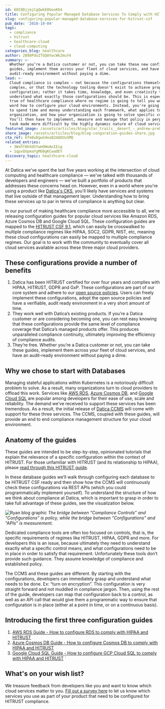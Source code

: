 ```yaml
---
id: 68S9DjjmjCgQwkE0GooK64
title: Configuring Popular Managed Database Services To Comply with HITRUST CSF
slug: configuring-popular-managed-database-services-for-hitrust-csf
pub_date: '2018-10-04'
tags:
  - compliance
  - hitrust
  - healthcare-cloud
  - cloud-computing
categories_blog: healthcare
author: 2B98PdoITGQAYwcWk2muY4
summary: >-
  Whether you’re a Datica customer or not, you can take these new configuration
  guides, implement them across your fleet of cloud services, and have an
  audit-ready environment without paying a dime.
lead: >-
  Cloud compliance is complex — not because the configurations themselves are
  complex, or that the technology tooling doesn't exist to achieve proper
  configuration; rather it takes time, knowledge, and even creativity to
  understand what exactly those configurations should be. This is especially
  true of healthcare compliance where no regime is going to tell you word for
  word how to configure your cloud environments. Instead, you're going to have
  to spend time and money understanding each framework, what applies to your
  organization, and how your organization is going to solve specific controls.
  You’ll then have to implement, measure and manage that policy in perpetuity, a
  task made more difficult by the highly dynamic nature of cloud services.
featured_image: /assets/articles/blog/star_trails__desert_-_andrew-preble-199410-unsplash.jpg
share_image: /assets/articles/blog/blog-conguration-guides-share.jpg
cta_ref: 6fm8uDgwG4eaQ2mQUUuSMQ
related_entries:
  - 3WxhTAhXdSYwmOWoAoIEig
  - 1qpvQVpmaYgMG0gKCwaOEY
discovery_topic: healthcare-cloud
---
```


At Datica we've spent the last five years working at the intersection of cloud computing and healthcare compliance — we've talked with thousands of developers and engineers — we've built a portfolio of products that addresses these concerns head on. However, even in a world where you're using a product like [Datica's CKS](https://datica.com/compliant-kubernetes-service/), you'll likely have services and systems that live outside of that management layer. Understanding how to bring these services up to par in terms of compliance is anything but clear.

In our pursuit of making healthcare compliance more accessible to all, we're releasing configuration guides for popular cloud services like Amazon RDS, Azure Cosmos DB and Google Cloud SQL. These configuration guides are mapped to the [HITRUST CSF 9.1](https://hitrustalliance.net/whats-new-csf-v9-1/), which can easily be crosswalked to multiple compliance regimes like HIPAA, SOC2, GDPR, NIST, etc, meaning these cloud configurations can easily be mapped to multiple compliance regimes. Our goal is to work with the community to eventually cover all cloud services available across these three major cloud providers.

## These configurations provide a number of benefits

1. Datica has been HITRUST certified for over four years and complies with HIPAA, HITRUST, GDPR and GxP. These configurations are part of our core system and adhere to our [open source policies](http://catalyzeio.github.io/policies/). Users can freely implement these configurations, adopt the open source policies and have a verifiable, audit ready environment in a very short amount of time.
2. They work well with Datica’s existing products. If you’re a Datica customer or are considering becoming one, you can rest easy knowing that these configurations provide the same level of compliance coverage that Datica’s managed products offer. This produces unparalleled compliance continuity, ultimately improving the efficiency of compliance audits.
3. They’re free. Whether you’re a Datica customer or not, you can take these guides, implement them across your fleet of cloud services, and have an audit-ready environment without paying a dime.

## Why we chose to start with Databases

Managing stateful applications within Kubernetes is a notoriously difficult problem to solve. As a result, many organizations turn to cloud providers to offload this work. Services like [AWS RDS](https://aws.amazon.com/rds/), [Azure Cosmos DB](https://azure.microsoft.com/en-us/services/cosmos-db/), and [Google Cloud SQL](https://cloud.google.com/sql/) are popular among developers for their ease of use, scale and reliability. The demand we’ve received to support these services has been tremendous. As a result, the initial release of [Datica CCMS](https://datica.com/cloud-compliance-management-system/) will come with support for these three services. The CCMS, coupled with these guides, will provide an end to end compliance management structure for your cloud environment.

## Anatomy of the guides

These guides are intended to be step-by-step, opinionated tutorials that explain the relevance of a specific configuration within the context of HITRUST. For those unfamiliar with HITRUST (and its relationship to HIPAA), please [read through this HITRUST guide](https://datica.com/academy/what-is-hitrust/).

In these database guides we’ll walk through configuring each database to be HITRUST CSF ready and then show how the CCMS will continuously check these configurations via REST APIs (which you could programmatically implement yourself). To understand the structure of how we think about compliance at Datica, which is important to grasp in order to take full advantage of these guides, see the visualization below.

![Ryan blog graphic](/assets/articles/blog/Ryan_blog_graphic.png?fm=png&fl=png8)
_The bridge between “Compliance Controls” and “Configurations” is policy, while the bridge between “Configurations” and “APIs” is measurement._


Dedicated compliance tools are often too focused on controls, that is, the specific requirements of regimes like HITRUST, HIPAA, GDPR and more. For developers this is an issue, because ultimately they need to understand exactly what a specific control means, and what configurations need to be in place in order to satisfy that requirement. Unfortunately these tools don’t provide such guidance. They assume knowledge of compliance and established policy.

The CCMS and these guides are different. By starting with the configurations, developers can immediately grasp and understand what needs to be done. Ex: “turn on encryption”. This configuration is very straight forward and not muddled in compliance jargon. Then, using the rest of the guide, developers can map that configuration back to a control, as well as an API call that would give them a programmatic way to ensure that configuration is in place (either at a point in time, or on a continuous basis).

## Introducing the first three configuration guides

1. [AWS RDS Guide - How to configure RDS to comply with HIPAA and HITRUST](https://datica.com/academy/aws-rds-guide-how-to-configure-rds-to-comply-with-hipaa-and-hitrust/)
2. [Azure Cosmos DB Guide - How to configure Cosmos DB to comply with HIPAA and HITRUST](https://datica.com/academy/azure-cosmos-db-guide-how-to-configure-cosmos-db-to-comply-with-hipaa-and-hitrust/)
3. [Google Cloud SQL Guide - How to configure GCP Cloud SQL to comply with HIPAA and HITRUST](https://datica.com/academy/google-cloud-sql-guide-how-to-configure-gcp-cloud-sql-to-comply-with-hipaa/)
`

## What's on your wish list?

We treasure feedback from developers like you and want to know which cloud services matter to you. [Fill out a survey here](https://datica.com/cloud-compliance-management-system/survey/) to let us know which services you use as part of your product that need to be configured for HITRUST compliance. 



  